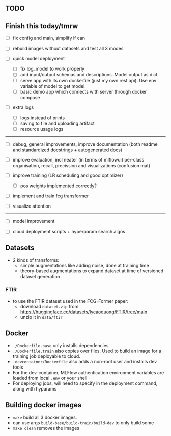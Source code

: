 ## TODO

Finish this today/tmrw
-----------------------------------------------------
- [ ] fix config and main, simplify if can

- [ ] rebuild images without datasets and test all 3 modes

- [ ] quick model deployment
    - [ ] fix log_model to work properly
    - [ ] add input/output schemas and descriptions. Model output as dict.
    - [ ] serve app with its own dockerfile (just my own rest api). Use env variable of model to get model.
    - [ ] basic demo app which connects with server through docker compose

- [ ] extra logs
    - [ ] logs instead of prints
    - [ ] saving to file and uploading artifact
    - [ ] resource usage logs

------------------------------------------------------
- [ ] debug, general improvements, improve documentation (both readme and standardized docstrings + autogenerated docs)

- [ ] improve evaluation, incl neater (in terms of mlflowui) per-class organisation, recall, precission and visualizations (confusion mat)

- [ ] improve training (LR scheduling and good optimizer)
    - [ ] pos weights implemented correctly?

- [ ] implement and train fcg transformer

- [ ] visualize attention

------------------------------------------------------

- [ ] model improvement

- [ ] cloud deployment scripts + hyperparam search algos



## Datasets
- 2 kinds of transforms:
    - simple augmentations like adding noise, done at training time
    - theory-based augmentations to expand dataset at time of versioned dataset generation

### FTIR
- to use the FTIR dataset used in the FCG-Former paper:
    - download `dataset.zip` from https://huggingface.co/datasets/lycaoduong/FTIR/tree/main 
    - unzip it in `data/ftir`


## Docker
- `./Dockerfile.base` only installs dependencies
- `./Dockerfile.train` also copies over files. Used to build an image for a training job deployable to cloud.
- `.devcontainer/Dockerfile` also adds a non-root user and installs dev tools
- For the dev-container, MLFlow authentication environment variables are loaded from local `.env` or your shell
- For deploying jobs, will need to specify in the deployment command, along with hyparams

## Building docker images
- `make` build all 3 docker images. 
- can use args `build-base/build-train/build-dev` to only build some
- `make clean` removes the images